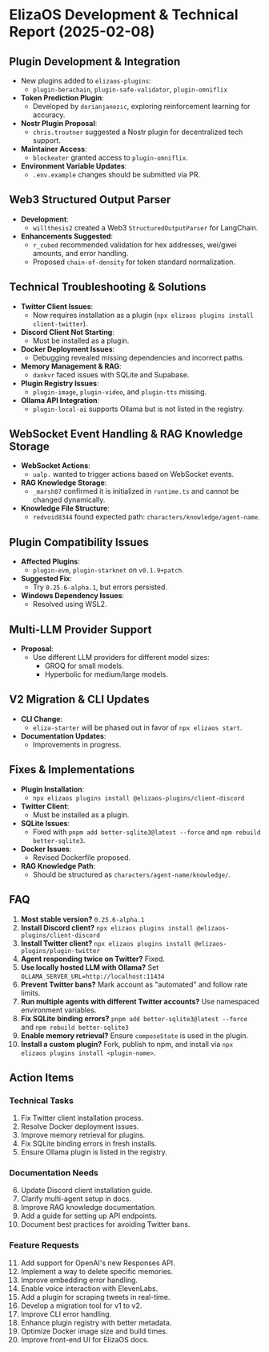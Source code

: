 # ElizaOS Development & Technical Report (2025-02-08)

## Plugin Development & Integration
- New plugins added to `elizaos-plugins`:  
  - `plugin-berachain`, `plugin-safe-validator`, `plugin-omniflix`
- **Token Prediction Plugin**:  
  - Developed by `dorianjanezic`, exploring reinforcement learning for accuracy.
- **Nostr Plugin Proposal**:  
  - `chris.troutner` suggested a Nostr plugin for decentralized tech support.
- **Maintainer Access**:  
  - `blockeater` granted access to `plugin-omniflix`.
- **Environment Variable Updates**:  
  - `.env.example` changes should be submitted via PR.

## Web3 Structured Output Parser
- **Development**:  
  - `willthesis2` created a Web3 `StructuredOutputParser` for LangChain.
- **Enhancements Suggested**:  
  - `r_cubed` recommended validation for hex addresses, wei/gwei amounts, and error handling.
  - Proposed `chain-of-density` for token standard normalization.

## Technical Troubleshooting & Solutions
- **Twitter Client Issues**:  
  - Now requires installation as a plugin (`npx elizaos plugins install client-twitter`).
- **Discord Client Not Starting**:  
  - Must be installed as a plugin.
- **Docker Deployment Issues**:  
  - Debugging revealed missing dependencies and incorrect paths.
- **Memory Management & RAG**:  
  - `dankvr` faced issues with SQLite and Supabase.
- **Plugin Registry Issues**:  
  - `plugin-image`, `plugin-video`, and `plugin-tts` missing.
- **Ollama API Integration**:  
  - `plugin-local-ai` supports Ollama but is not listed in the registry.

## WebSocket Event Handling & RAG Knowledge Storage
- **WebSocket Actions**:  
  - `ualp.` wanted to trigger actions based on WebSocket events.
- **RAG Knowledge Storage**:  
  - `_marsh07` confirmed it is initialized in `runtime.ts` and cannot be changed dynamically.
- **Knowledge File Structure**:  
  - `redvoid8344` found expected path: `characters/knowledge/agent-name`.

## Plugin Compatibility Issues
- **Affected Plugins**:  
  - `plugin-evm`, `plugin-starknet` on `v0.1.9+patch`.
- **Suggested Fix**:  
  - Try `0.25.6-alpha.1`, but errors persisted.
- **Windows Dependency Issues**:  
  - Resolved using WSL2.

## Multi-LLM Provider Support
- **Proposal**:  
  - Use different LLM providers for different model sizes:
    - GROQ for small models.
    - Hyperbolic for medium/large models.

## V2 Migration & CLI Updates
- **CLI Change**:  
  - `eliza-starter` will be phased out in favor of `npx elizaos start`.
- **Documentation Updates**:  
  - Improvements in progress.

## Fixes & Implementations
- **Plugin Installation**:  
  - `npx elizaos plugins install @elizaos-plugins/client-discord`
- **Twitter Client**:  
  - Must be installed as a plugin.
- **SQLite Issues**:  
  - Fixed with `pnpm add better-sqlite3@latest --force` and `npm rebuild better-sqlite3`.
- **Docker Issues**:  
  - Revised Dockerfile proposed.
- **RAG Knowledge Path**:  
  - Should be structured as `characters/agent-name/knowledge/`.

## FAQ
1. **Most stable version?** `0.25.6-alpha.1`
2. **Install Discord client?** `npx elizaos plugins install @elizaos-plugins/client-discord`
3. **Install Twitter client?** `npx elizaos plugins install @elizaos-plugins/plugin-twitter`
4. **Agent responding twice on Twitter?** Fixed.
5. **Use locally hosted LLM with Ollama?** Set `OLLAMA_SERVER_URL=http://localhost:11434`
6. **Prevent Twitter bans?** Mark account as "automated" and follow rate limits.
7. **Run multiple agents with different Twitter accounts?** Use namespaced environment variables.
8. **Fix SQLite binding errors?** `pnpm add better-sqlite3@latest --force` and `npm rebuild better-sqlite3`
9. **Enable memory retrieval?** Ensure `composeState` is used in the plugin.
10. **Install a custom plugin?** Fork, publish to npm, and install via `npx elizaos plugins install <plugin-name>`.

## Action Items
### **Technical Tasks**
1. Fix Twitter client installation process.
2. Resolve Docker deployment issues.
3. Improve memory retrieval for plugins.
4. Fix SQLite binding errors in fresh installs.
5. Ensure Ollama plugin is listed in the registry.

### **Documentation Needs**
6. Update Discord client installation guide.
7. Clarify multi-agent setup in docs.
8. Improve RAG knowledge documentation.
9. Add a guide for setting up API endpoints.
10. Document best practices for avoiding Twitter bans.

### **Feature Requests**
11. Add support for OpenAI's new Responses API.
12. Implement a way to delete specific memories.
13. Improve embedding error handling.
14. Enable voice interaction with ElevenLabs.
15. Add a plugin for scraping tweets in real-time.
16. Develop a migration tool for v1 to v2.
17. Improve CLI error handling.
18. Enhance plugin registry with better metadata.
19. Optimize Docker image size and build times.
20. Improve front-end UI for ElizaOS docs.
